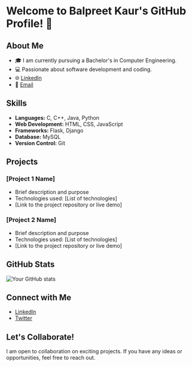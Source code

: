 # Welcome to Balpreet Kaur's GitHub Profile! 👋

## About Me
- 🎓 I am currently pursuing a Bachelor's in Computer Engineering.
- 💻 Passionate about software development and coding.
- 🌐 [LinkedIn](https://www.linkedin.com/in/your-linkedin-profile/)
- 📧 [Email](mailto:your.email@example.com)

## Skills
- **Languages:** C, C++, Java, Python
- **Web Development:** HTML, CSS, JavaScript
- **Frameworks:** Flask, Django
- **Database:** MySQL
- **Version Control:** Git

## Projects
### [Project 1 Name]
- Brief description and purpose
- Technologies used: [List of technologies]
- [Link to the project repository or live demo]

### [Project 2 Name]
- Brief description and purpose
- Technologies used: [List of technologies]
- [Link to the project repository or live demo]

## GitHub Stats
![Your GitHub stats](https://github-readme-stats.vercel.app/api?username=your-username&show_icons=true&hide=contribs,prs)

## Connect with Me
- [LinkedIn](https://www.linkedin.com/in/your-linkedin-profile/)
- [Twitter](https://twitter.com/your-twitter-handle)

## Let's Collaborate!
I am open to collaboration on exciting projects. If you have any ideas or opportunities, feel free to reach out.

